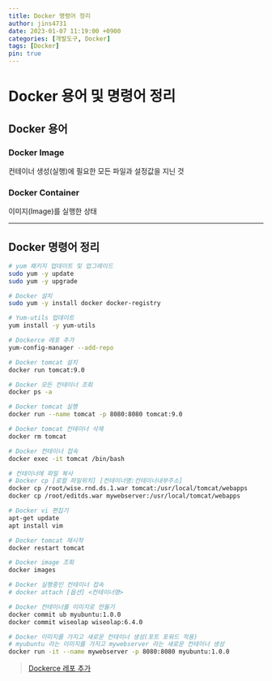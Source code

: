 ```yaml
---
title: Docker 명령어 정리
author: jins4731
date: 2023-01-07 11:19:00 +0900
categories: [개발도구, Docker]
tags: [Docker]
pin: true
---
```


# Docker 용어 및 명령어 정리

## Docker 용어

### Docker Image

컨테이너 생성(실행)에 필요한 모든 파일과 설정값을 지닌 것

### Docker Container

이미지(Image)를 실행한 상태

---

## Docker 명령어 정리

```bash
# yum 패키지 업데이트 및 업그레이드
sudo yum -y update
sudo yum -y upgrade

# Docker 설치
sudo yum -y install docker docker-registry

# Yum-utils 업데이트
yum install -y yum-utils

# Dockerce 레포 추가
yum-config-manager --add-repo

# Docker tomcat 설치
docker run tomcat:9.0

# Docker 모든 컨테이너 조회
docker ps -a

# Docker tomcat 실행
docker run --name tomcat -p 8080:8080 tomcat:9.0

# Docker tomcat 컨테이너 삭제
docker rm tomcat

# Docker 컨테이너 접속
docker exec -it tomcat /bin/bash

# 컨테이너에 파일 복사
# Docker cp [로컬 파일위치] [컨테이너명:컨테이너내부주소]
docker cp /root/wise.rnd.ds.1.war tomcat:/usr/local/tomcat/webapps
docker cp /root/editds.war mywebserver:/usr/local/tomcat/webapps

# Docker vi 편집기
apt-get update
apt install vim

# Docker tomcat 재시작
docker restart tomcat

# Docker image 조회
docker images

# Docker 실행중인 컨테이너 접속
# docker attach [옵션] <컨테이너명>

# Docker 컨테이너를 이미지로 만들기
docker commit ub myubuntu:1.0.0
docker commit wiseolap wiseolap:6.4.0

# Docker 이미지를 가지고 새로운 컨테이너 생성(포트 포워드 적용)
# myubuntu 라는 이미지를 가지고 mywebserver 라는 새로운 컨테이너 생성
docker run -it --name mywebserver -p 8080:8080 myubuntu:1.0.0
```

> [Dockerce 레포 추가](https://download.docker.com/linux/centos/docker-ce.repo)
